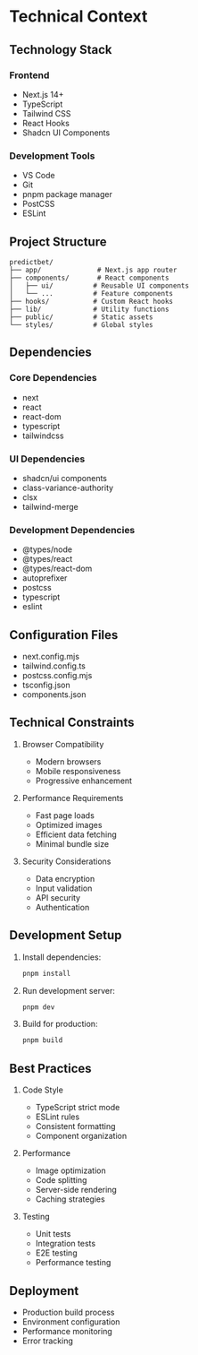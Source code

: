 # Technical Context

## Technology Stack

### Frontend
- Next.js 14+
- TypeScript
- Tailwind CSS
- React Hooks
- Shadcn UI Components

### Development Tools
- VS Code
- Git
- pnpm package manager
- PostCSS
- ESLint

## Project Structure
```
predictbet/
├── app/              # Next.js app router
├── components/       # React components
│   ├── ui/          # Reusable UI components
│   └── ...          # Feature components
├── hooks/           # Custom React hooks
├── lib/             # Utility functions
├── public/          # Static assets
└── styles/          # Global styles
```

## Dependencies

### Core Dependencies
- next
- react
- react-dom
- typescript
- tailwindcss

### UI Dependencies
- shadcn/ui components
- class-variance-authority
- clsx
- tailwind-merge

### Development Dependencies
- @types/node
- @types/react
- @types/react-dom
- autoprefixer
- postcss
- typescript
- eslint

## Configuration Files
- next.config.mjs
- tailwind.config.ts
- postcss.config.mjs
- tsconfig.json
- components.json

## Technical Constraints
1. Browser Compatibility
   - Modern browsers
   - Mobile responsiveness
   - Progressive enhancement

2. Performance Requirements
   - Fast page loads
   - Optimized images
   - Efficient data fetching
   - Minimal bundle size

3. Security Considerations
   - Data encryption
   - Input validation
   - API security
   - Authentication

## Development Setup
1. Install dependencies:
   ```bash
   pnpm install
   ```

2. Run development server:
   ```bash
   pnpm dev
   ```

3. Build for production:
   ```bash
   pnpm build
   ```

## Best Practices
1. Code Style
   - TypeScript strict mode
   - ESLint rules
   - Consistent formatting
   - Component organization

2. Performance
   - Image optimization
   - Code splitting
   - Server-side rendering
   - Caching strategies

3. Testing
   - Unit tests
   - Integration tests
   - E2E testing
   - Performance testing

## Deployment
- Production build process
- Environment configuration
- Performance monitoring
- Error tracking